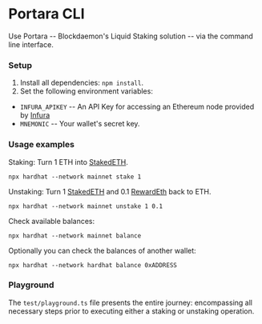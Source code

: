 # Portara CLI

Use Portara -- Blockdaemon's Liquid Staking solution -- via the command line interface.


### Setup

1. Install all dependencies: `npm install`.
2. Set the following environment variables:
  - `INFURA_APIKEY` -- An API Key for accessing an Ethereum node provided by [Infura](https://www.infura.io)
  - `MNEMONIC` -- Your wallet's secret key.


### Usage examples

Staking: Turn 1 ETH into [StakedETH](https://etherscan.io/address/0x65077fa7df8e38e135bd4052ac243f603729892d).
```
npx hardhat --network mainnet stake 1
```

Unstaking: Turn 1 [StakedETH](https://etherscan.io/address/0x65077fa7df8e38e135bd4052ac243f603729892d) and 0.1 [RewardEth](https://etherscan.io/address/0xcbe26dbc91b05c160050167107154780f36ceaab) back to ETH.
```
npx hardhat --network mainnet unstake 1 0.1
```

Check available balances:
```
npx hardhat --network mainnet balance
```

Optionally you can check the balances of another wallet:
```
npx hardhat --network hardhat balance 0xADDRESS
```


### Playground

The `test/playground.ts` file presents the entire journey:
encompassing all necessary steps prior to executing either a staking
or unstaking operation.
